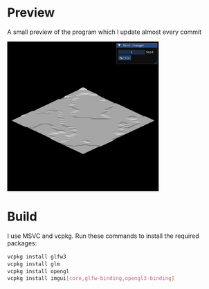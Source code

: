# Preview
A small preview of the program which I update almost every commit
<p>
    <img src="image.jpg" width="350" title="preview">
</p>

# Build

I use MSVC and vcpkg. Run these commands to install the required packages:

```bash
vcpkg install glfw3
vcpkg install glm
vcpkg install opengl
vcpkg install imgui[core,glfw-binding,opengl3-binding]
```